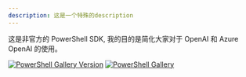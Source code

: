 ```yaml
---
description: 这是一个特殊的description
---
```


这是非官方的 PowerShell SDK, 我的目的是简化大家对于 OpenAI 和 Azure OpenAI 的使用。

[![PowerShell Gallery Version](https://img.shields.io/powershellgallery/v/code365scripts.openai?label=code365scripts.openai)](https://www.powershellgallery.com/packages/code365scripts.openai) [![PowerShell Gallery](https://img.shields.io/powershellgallery/dt/code365scripts.openai)](https://www.powershellgallery.com/packages/code365scripts.openai)

